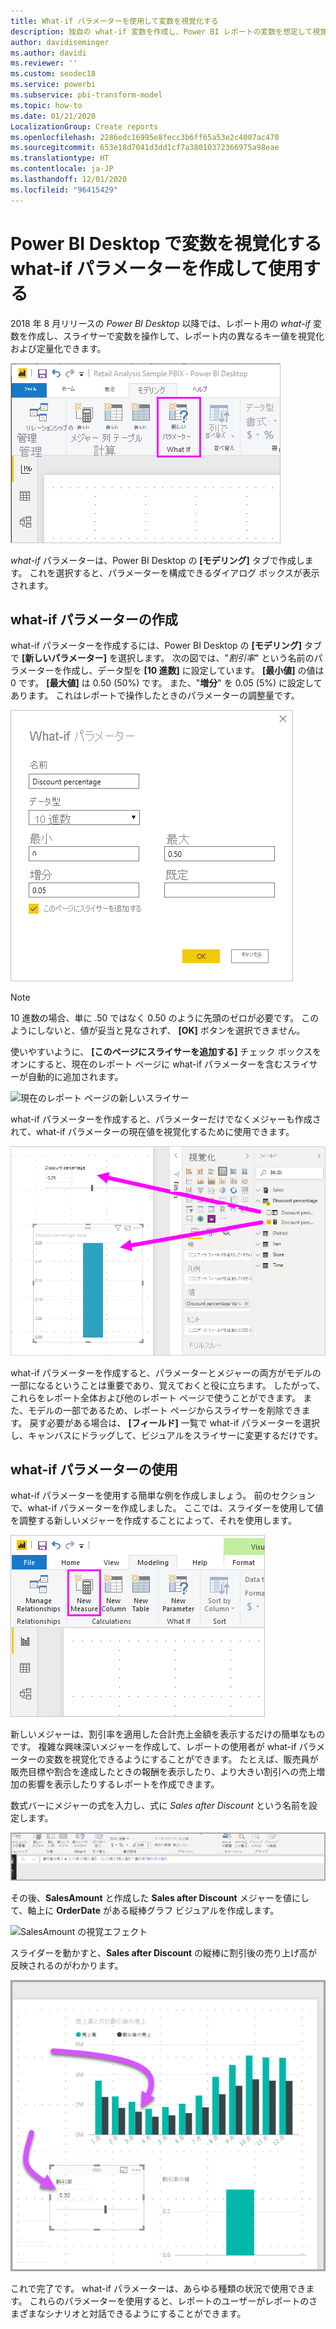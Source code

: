 ```yaml
---
title: What-if パラメーターを使用して変数を視覚化する
description: 独自の what-if 変数を作成し、Power BI レポートの変数を想定して視覚化します
author: davidiseminger
ms.author: davidi
ms.reviewer: ''
ms.custom: seodec18
ms.service: powerbi
ms.subservice: pbi-transform-model
ms.topic: how-to
ms.date: 01/21/2020
LocalizationGroup: Create reports
ms.openlocfilehash: 2286edc16995e8fecc3b6ff65a53e2c4007ac470
ms.sourcegitcommit: 653e18d7041d3dd1cf7a38010372366975a98eae
ms.translationtype: HT
ms.contentlocale: ja-JP
ms.lasthandoff: 12/01/2020
ms.locfileid: "96415429"
---
```

# <a name="create-and-use-what-if-parameters-to-visualize-variables-in-power-bi-desktop"></a>Power BI Desktop で変数を視覚化する what-if パラメーターを作成して使用する

2018 年 8 月リリースの *Power BI Desktop* 以降では、レポート用の *what-if* 変数を作成し、スライサーで変数を操作して、レポート内の異なるキー値を視覚化および定量化できます。

![新しいパラメーターのオプション](media/desktop-what-if/what-if_01.png)

*what-if* パラメーターは、Power BI Desktop の **[モデリング]** タブで作成します。 これを選択すると、パラメーターを構成できるダイアログ ボックスが表示されます。

## <a name="creating-a-what-if-parameter"></a>what-if パラメーターの作成

what-if パラメーターを作成するには、Power BI Desktop の **[モデリング]** タブで **[新しいパラメーター]** を選択します。 次の図では、"*割引率*" という名前のパラメーターを作成し、データ型を **[10 進数]** に設定しています。 **[最小値]** の値は 0 です。 **[最大値]** は 0.50 (50%) です。 また、"**増分**" を 0.05 (5%) に設定してあります。 これはレポートで操作したときのパラメーターの調整量です。

![what-if パラメーターの値](media/desktop-what-if/what-if_02.png)

> [!NOTE]
> 10 進数の場合、単に .50 ではなく 0.50 のように先頭のゼロが必要です。 このようにしないと、値が妥当と見なされず、 **[OK]** ボタンを選択できません。
> 
> 

使いやすいように、 **[このページにスライサーを追加する]** チェック ボックスをオンにすると、現在のレポート ページに what-if パラメーターを含むスライサーが自動的に追加されます。

![現在のレポート ページの新しいスライサー](media/desktop-what-if/what-if_03.png)

what-if パラメーターを作成すると、パラメーターだけでなくメジャーも作成されて、what-if パラメーターの現在値を視覚化するために使用できます。

![what-if パラメーターに対して作成されたメジャー](media/desktop-what-if/what-if_04.png)

what-if パラメーターを作成すると、パラメーターとメジャーの両方がモデルの一部になるということは重要であり、覚えておくと役に立ちます。 したがって、これらをレポート全体および他のレポート ページで使うことができます。 また、モデルの一部であるため、レポート ページからスライサーを削除できます。 戻す必要がある場合は、 **[フィールド]** 一覧で what-if パラメーターを選択し、キャンバスにドラッグして、ビジュアルをスライサーに変更するだけです。

## <a name="using-a-what-if-parameter"></a>what-if パラメーターの使用

what-if パラメーターを使用する簡単な例を作成しましょう。 前のセクションで、what-if パラメーターを作成しました。 ここでは、スライダーを使用して値を調整する新しいメジャーを作成することによって、それを使用します。

![パラメーターで使用する新しいメジャーを追加する](media/desktop-what-if/what-if_05.png)

新しいメジャーは、割引率を適用した合計売上金額を表示するだけの簡単なものです。 複雑な興味深いメジャーを作成して、レポートの使用者が what-if パラメーターの変数を視覚化できるようにすることができます。 たとえば、販売員が販売目標や割合を達成したときの報酬を表示したり、より大きい割引への売上増加の影響を表示したりするレポートを作成できます。

数式バーにメジャーの式を入力し、式に *Sales after Discount* という名前を設定します。

![Sales after Discount の定義](media/desktop-what-if/what-if_06.png)

その後、**SalesAmount** と作成した **Sales after Discount** メジャーを値にして、軸上に **OrderDate** がある縦棒グラフ ビジュアルを作成します。

![SalesAmount の視覚エフェクト](media/desktop-what-if/what-if_07.png)

スライダーを動かすと、**Sales after Discount** の縦棒に割引後の売り上げ高が反映されるのがわかります。

![スライダーと視覚エフェクトの対話](media/desktop-what-if/what-if_08.png)

これで完了です。 what-if パラメーターは、あらゆる種類の状況で使用できます。 これらのパラメーターを使用すると、レポートのユーザーがレポートのさまざまなシナリオと対話できるようにすることができます。
